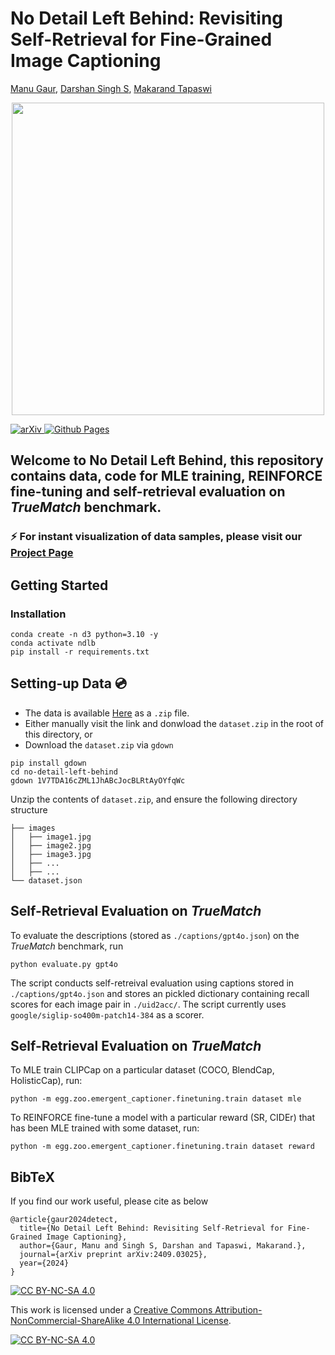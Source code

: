 
# No Detail Left Behind: Revisiting Self-Retrieval for Fine-Grained Image Captioning

[Manu Gaur](https://manugaurdl.github.io/), [Darshan Singh S](https://darshansingh11.github.io/), [Makarand Tapaswi](https://makarandtapaswi.github.io/)

<p align="center">
  <img src="imgs/nldb_teaser.png" width="500" />
</p>

<p float="left">
  <a href="https://arxiv.org/abs/2409.03025">
    <img src="https://img.shields.io/badge/arXiv-2406.10889-b31b1b.svg" alt="arXiv"/>
  </a>
  <a href="https://katha-ai.github.io/projects/no-detail-left-behind/">
    <img src="https://img.shields.io/badge/github%20pages-121013?style=for-the-badge&logo=github&logoColor=white" alt="Github Pages"/>
  </a>
</p>


## Welcome to No Detail Left Behind, this repository contains data, code for MLE training, REINFORCE fine-tuning and self-retrieval evaluation on <i>TrueMatch</i> benchmark.

### :zap:	For instant visualization of data samples, please visit our [Project Page](https://katha-ai.github.io/projects/no-detail-left-behind/)

## Getting Started

### Installation
```
conda create -n d3 python=3.10 -y
conda activate ndlb
pip install -r requirements.txt
```


## Setting-up Data 💿

- The data is available [Here](https://drive.google.com/file/d/1V7TDA16cZML1JhABcJocBLRtAyOYfqWc/view?usp=sharing) as a `.zip` file.
- Either manually visit the link and donwload the `dataset.zip` in the root of this directory, or
- Download the `dataset.zip` via `gdown`

```
pip install gdown
cd no-detail-left-behind
gdown 1V7TDA16cZML1JhABcJocBLRtAyOYfqWc
```

Unzip the contents of `dataset.zip`, and ensure the following directory structure

```
├── images
│   ├── image1.jpg
│   ├── image2.jpg
│   ├── image3.jpg
│   ├── ...
│   ├── ...
└── dataset.json
```

## Self-Retrieval Evaluation on <i>TrueMatch</i>


To evaluate the descriptions (stored as `./captions/gpt4o.json`) on the <i>TrueMatch</i> benchmark, run 
```
python evaluate.py gpt4o
```
The script conducts self-retreival evaluation using captions stored in `./captions/gpt4o.json` and stores an pickled dictionary containing recall scores for each image pair in `./uid2acc/`. The script currently uses `google/siglip-so400m-patch14-384` as a scorer.

## Self-Retrieval Evaluation on <i>TrueMatch</i>


To MLE train CLIPCap on a particular dataset (COCO, BlendCap, HolisticCap), run:
```
python -m egg.zoo.emergent_captioner.finetuning.train dataset mle
```

To REINFORCE fine-tune a model with a particular reward (SR, CIDEr) that has been MLE trained with some dataset, run:
```
python -m egg.zoo.emergent_captioner.finetuning.train dataset reward
```


## BibTeX
If you find our work useful, please cite as below

```
@article{gaur2024detect,
  title={No Detail Left Behind: Revisiting Self-Retrieval for Fine-Grained Image Captioning},
  author={Gaur, Manu and Singh S, Darshan and Tapaswi, Makarand.},
  journal={arXiv preprint arXiv:2409.03025},
  year={2024}
}
```

[![CC BY-NC-SA 4.0][cc-by-nc-sa-shield]][cc-by-nc-sa]

This work is licensed under a
[Creative Commons Attribution-NonCommercial-ShareAlike 4.0 International License][cc-by-nc-sa].

[![CC BY-NC-SA 4.0][cc-by-nc-sa-image]][cc-by-nc-sa]

[cc-by-nc-sa]: http://creativecommons.org/licenses/by-nc-sa/4.0/
[cc-by-nc-sa-image]: https://licensebuttons.net/l/by-nc-sa/4.0/88x31.png
[cc-by-nc-sa-shield]: https://img.shields.io/badge/License-CC%20BY--NC--SA%204.0-lightgrey.svg


